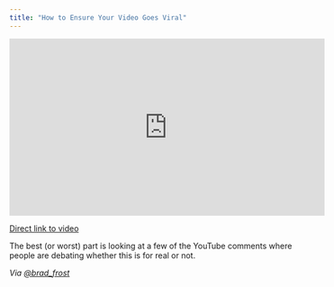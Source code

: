```yaml
---
title: "How to Ensure Your Video Goes Viral"
---
```

<p><iframe width="560" height="315" src="https://www.youtube.com/embed/tIwH7ptHCWc" frameborder="0" allowfullscreen></iframe></p>
<p><a href="https://www.youtube.com/watch?v=tIwH7ptHCWc&amp;feature=youtu.be">Direct link to video</a></p>
<p>The best (or worst) part is looking at a few of the YouTube comments where people are debating whether this is for real or not.</p>
<p><em>Via <a href="https://twitter.com/brad_frost/status/265488825931939840">@brad_frost</a></em></p>

